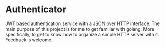 # Authenticator

JWT based authentication service with a JSON over HTTP interface.
The main purpose of this project is for me to get familiar with golang. More specifically, to get to know how to organize a simple HTTP server with it.
Feedback is welcome.
